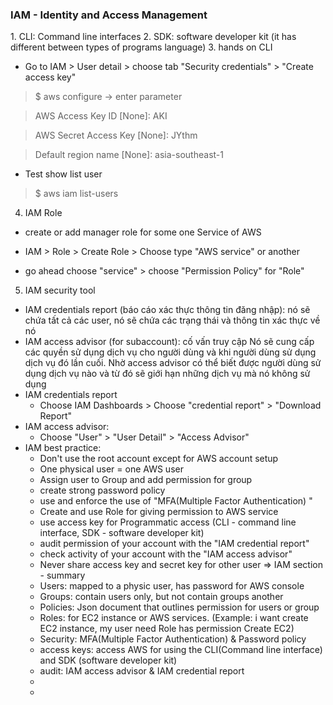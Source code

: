 <h3>IAM - Identity and Access Management</h3>
1. CLI: Command line interfaces
2. SDK: software developer kit (it has different between types of programs language)
3. hands on CLI
   
- Go to IAM > User detail > choose tab "Security credentials" > "Create access key"
> $ aws configure -> enter parameter

> AWS Access Key ID [None]: AKI

> AWS Secret Access Key [None]: JYthm

> Default region name [None]: asia-southeast-1

- Test show list user
> $ aws iam list-users

4. IAM Role
- create or add manager role for some one Service of AWS

- IAM > Role > Create Role > Choose type "AWS service" or another
- go ahead choose "service" >  choose "Permission Policy" for "Role"

5. IAM security tool
- IAM credentials report (báo cáo xác thực thông tin đăng nhập): 
    nó sẽ chứa tất cả các user, nó sẽ chứa các trạng thái và thông tin xác thực về nó
- IAM access advisor (for subaccount): cố vấn truy cập 
    Nó sẽ cung cấp các quyền sử dụng dịch vụ cho người dùng và khi người dùng sử dụng dịch vụ đó lần cuối.
    Nhờ access advisor có thể biết được người dùng sử dụng dịch vụ nào và từ đó sẽ giới hạn những dịch vụ mà nó không sử dụng
- IAM credentials report
  - Choose IAM Dashboards > Choose "credential report" > "Download Report"  
- IAM access advisor:
  - Choose "User" > "User Detail" > "Access Advisor" 
- IAM best practice:
  - Don't use the root account except for AWS account setup
  - One physical user = one AWS user
  - Assign user to Group and add permission for group
  - create strong password policy
  - use and enforce the use of "MFA(Multiple Factor Authentication) "
  - Create and use Role for giving permission to AWS service
  - use access key for Programmatic access (CLI - command line interface, SDK - software developer kit)
  - audit permission of your account with the "IAM credential report"
  - check activity of your account with the "IAM access advisor"
  - Never share access key and secret key for other user
=> IAM section - summary
  - Users: mapped to a physic user, has password for AWS console
  - Groups: contain users only, but not contain groups another
  - Policies: Json document that outlines permission for users or group
  - Roles: for EC2 instance or AWS services. (Example: i want create EC2 instance, my user need Role has permission Create EC2)
  - Security: MFA(Multiple Factor Authentication) & Password policy
  - access keys: access AWS for using the CLI(Command line interface) and SDK (software developer kit)
  - audit: IAM access advisor & IAM credential report
  - 
  - 
